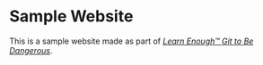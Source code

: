 # Sample Website

This is a sample website made as part of [*Learn Enough™ Git to Be
 Dangerous*](http://learnenough.com/git-tutorial).

